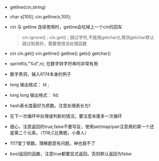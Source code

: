 * getline(cin,string)
* char s[100]; cin.getline(s,100);
* cin 与 getline 连续使用时，getline会吃掉上一个cin的回车
    > cin.ignore() ; cin.get() ; 跳过字符,不能用getchar(),猜测getchar默认跳过制表符，需要使用流处理函数
* cin   cin.get()   cin.getline()   getline()   gets()  getchar()


* sprintf(s,"%d",n);
    在数字转字符串时非常有用

* 数字黑洞，输入6174本身的例子

* long 输出格式： ld ;  
* long long 输出格式： lld;

* hash表长度最好为质数。注意处理表长为1

* 在下一次循环中处理或判断的情况，要注意末尾多一次循环

* 细心，注意返回的true,false不要写反，使用set/map/pair注意用的第一个还是第二个元素。（1116,C比赛题，小黄人）

* 1117爱丁顿数。理解题意有问题，神也救不了

* bool返回的函数，注意true都要显式返回。否则默认返回为false